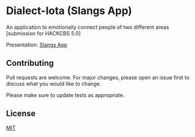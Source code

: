 # Dialect-Iota (Slangs App)

An application to emotionally connect people of two different areas [submission for HACKCBS 5.0]

Presentation: [Slangs App](https://docs.google.com/presentation/d/1m_wLNtqQF6Evj0APLOSpg0Fvx4KzKqYKDQ7-s0rNlZk/edit?usp=sharing)

## Contributing
Pull requests are welcome. For major changes, please open an issue first to discuss what you would like to change.

Please make sure to update tests as appropriate.

## License
[MIT](https://choosealicense.com/licenses/mit/)
